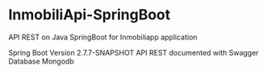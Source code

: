 # InmobiliApi-SpringBoot
API REST on Java SpringBoot for Inmobiliapp application

Spring Boot Version 2.7.7-SNAPSHOT
API REST documented with Swagger
Database Mongodb
